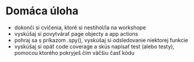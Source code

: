 # Domáca úloha
- dokonči si cvičenia, ktoré si nestihol/la na workshope
- vyskúšaj si povytvárať page objecty a app actions
- pohraj sa s príkazom .spy(), vyskúšaj si odsledovanie niektorej funkcie
- vyskúšaj si opäť code coverage a skús napísať test (alebo testy), pomocou ktorého pokryješ čím väčšiu časť kódu